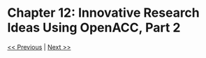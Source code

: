 # Chapter 12: Innovative Research Ideas Using OpenACC, Part 2

[<< Previous](../Chapter_11/readme.md)
|
[Next >>](../workshop/readme.md)
